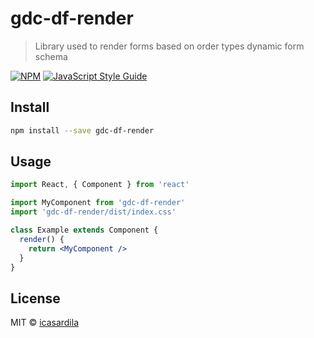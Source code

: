 # gdc-df-render

> Library used to render forms based on order types dynamic form schema

[![NPM](https://img.shields.io/npm/v/gdc-df-render.svg)](https://www.npmjs.com/package/gdc-df-render) [![JavaScript Style Guide](https://img.shields.io/badge/code_style-standard-brightgreen.svg)](https://standardjs.com)

## Install

```bash
npm install --save gdc-df-render
```

## Usage

```jsx
import React, { Component } from 'react'

import MyComponent from 'gdc-df-render'
import 'gdc-df-render/dist/index.css'

class Example extends Component {
  render() {
    return <MyComponent />
  }
}
```

## License

MIT © [icasardila](https://github.com/icasardila)
